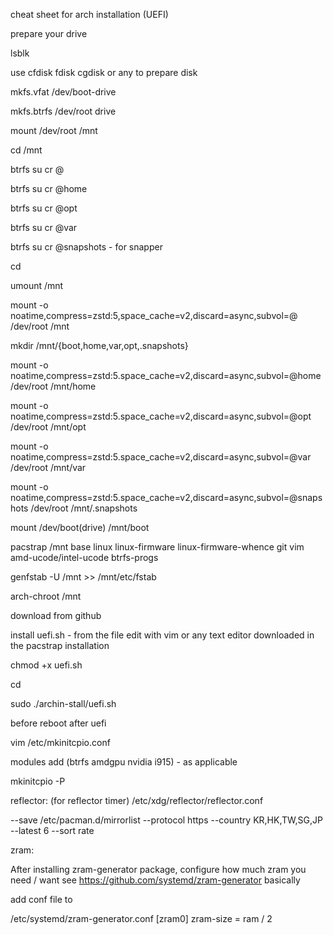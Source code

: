 cheat sheet for arch installation (UEFI)

prepare your drive

lsblk

use cfdisk fdisk cgdisk or any to prepare disk

mkfs.vfat /dev/boot-drive

mkfs.btrfs /dev/root drive

mount /dev/root /mnt

cd /mnt

btrfs su cr @

btrfs su cr @home

btrfs su cr @opt

btrfs su cr @var

btrfs su cr @snapshots - for snapper

cd

umount /mnt

mount -o noatime,compress=zstd:5,space_cache=v2,discard=async,subvol=@ /dev/root /mnt

mkdir /mnt/{boot,home,var,opt,.snapshots}

mount -o noatime,compress=zstd:5.space_cache=v2,discard=async,subvol=@home /dev/root /mnt/home

mount -o noatime,compress=zstd:5.space_cache=v2,discard=async,subvol=@opt /dev/root /mnt/opt

mount -o noatime,compress=zstd:5.space_cache=v2,discard=async,subvol=@var /dev/root /mnt/var

mount -o noatime,compress=zstd:5.space_cache=v2,discard=async,subvol=@snapshots /dev/root /mnt/.snapshots

mount /dev/boot(drive) /mnt/boot

pacstrap /mnt base linux linux-firmware linux-firmware-whence git vim amd-ucode/intel-ucode btrfs-progs

genfstab -U /mnt >> /mnt/etc/fstab

arch-chroot /mnt


download from github

install uefi.sh - from the file edit with vim or any text editor downloaded in the pacstrap installation

chmod +x uefi.sh

cd

sudo ./archin-stall/uefi.sh

before reboot after uefi


vim /etc/mkinitcpio.conf

modules add (btrfs amdgpu nvidia i915) - as applicable

mkinitcpio -P

reflector: (for reflector timer)
/etc/xdg/reflector/reflector.conf

--save /etc/pacman.d/mirrorlist
--protocol https
--country KR,HK,TW,SG,JP
--latest 6
--sort rate

zram:

After installing zram-generator package, configure how much zram you need / want
see https://github.com/systemd/zram-generator
basically

add conf file to

 /etc/systemd/zram-generator.conf
[zram0]
zram-size = ram / 2






